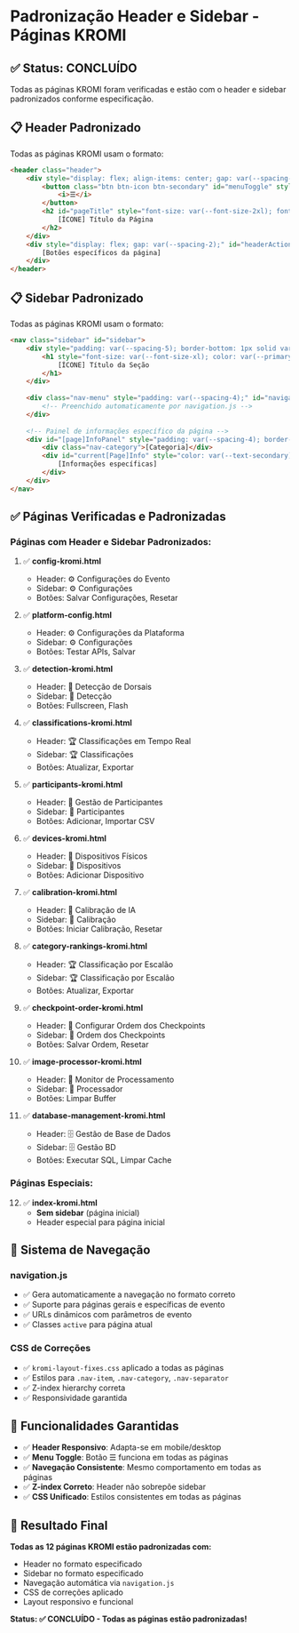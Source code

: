 # Padronização Header e Sidebar - Páginas KROMI

## ✅ **Status: CONCLUÍDO**

Todas as páginas KROMI foram verificadas e estão com o header e sidebar padronizados conforme especificação.

## 📋 **Header Padronizado**

Todas as páginas KROMI usam o formato:

```html
<header class="header">
    <div style="display: flex; align-items: center; gap: var(--spacing-4);">
        <button class="btn btn-icon btn-secondary" id="menuToggle" style="display: none;">
            <i>☰</i>
        </button>
        <h2 id="pageTitle" style="font-size: var(--font-size-2xl); font-weight: 600; margin: 0;">
            [ÍCONE] Título da Página
        </h2>
    </div>
    <div style="display: flex; gap: var(--spacing-2);" id="headerActions">
        [Botões específicos da página]
    </div>
</header>
```

## 📋 **Sidebar Padronizado**

Todas as páginas KROMI usam o formato:

```html
<nav class="sidebar" id="sidebar">
    <div style="padding: var(--spacing-5); border-bottom: 1px solid var(--border-color);">
        <h1 style="font-size: var(--font-size-xl); color: var(--primary); font-weight: 600; margin: 0;">
            [ÍCONE] Título da Seção
        </h1>
    </div>
    
    <div class="nav-menu" style="padding: var(--spacing-4);" id="navigationMenu">
        <!-- Preenchido automaticamente por navigation.js -->
    </div>
    
    <!-- Painel de informações específico da página -->
    <div id="[page]InfoPanel" style="padding: var(--spacing-4); border-top: 1px solid var(--border-color);">
        <div class="nav-category">[Categoria]</div>
        <div id="current[Page]Info" style="color: var(--text-secondary); font-size: var(--font-size-sm);">
            [Informações específicas]
        </div>
    </div>
</nav>
```

## ✅ **Páginas Verificadas e Padronizadas**

### **Páginas com Header e Sidebar Padronizados:**

1. ✅ **config-kromi.html**
   - Header: ⚙️ Configurações do Evento
   - Sidebar: ⚙️ Configurações
   - Botões: Salvar Configurações, Resetar

2. ✅ **platform-config.html**
   - Header: ⚙️ Configurações da Plataforma
   - Sidebar: ⚙️ Configurações
   - Botões: Testar APIs, Salvar

3. ✅ **detection-kromi.html**
   - Header: 📱 Detecção de Dorsais
   - Sidebar: 📱 Detecção
   - Botões: Fullscreen, Flash

4. ✅ **classifications-kromi.html**
   - Header: 🏆 Classificações em Tempo Real
   - Sidebar: 🏆 Classificações
   - Botões: Atualizar, Exportar

5. ✅ **participants-kromi.html**
   - Header: 👥 Gestão de Participantes
   - Sidebar: 👥 Participantes
   - Botões: Adicionar, Importar CSV

6. ✅ **devices-kromi.html**
   - Header: 📱 Dispositivos Físicos
   - Sidebar: 📱 Dispositivos
   - Botões: Adicionar Dispositivo

7. ✅ **calibration-kromi.html**
   - Header: 🔧 Calibração de IA
   - Sidebar: 🔧 Calibração
   - Botões: Iniciar Calibração, Resetar

8. ✅ **category-rankings-kromi.html**
   - Header: 🏆 Classificação por Escalão
   - Sidebar: 🏆 Classificação por Escalão
   - Botões: Atualizar, Exportar

9. ✅ **checkpoint-order-kromi.html**
   - Header: 📍 Configurar Ordem dos Checkpoints
   - Sidebar: 📍 Ordem dos Checkpoints
   - Botões: Salvar Ordem, Resetar

10. ✅ **image-processor-kromi.html**
    - Header: 🤖 Monitor de Processamento
    - Sidebar: 🤖 Processador
    - Botões: Limpar Buffer

11. ✅ **database-management-kromi.html**
    - Header: 🗄️ Gestão de Base de Dados
    - Sidebar: 🗄️ Gestão BD
    - Botões: Executar SQL, Limpar Cache

### **Páginas Especiais:**

12. ✅ **index-kromi.html**
    - **Sem sidebar** (página inicial)
    - Header especial para página inicial

## 🔧 **Sistema de Navegação**

### **navigation.js**
- ✅ Gera automaticamente a navegação no formato correto
- ✅ Suporte para páginas gerais e específicas de evento
- ✅ URLs dinâmicos com parâmetros de evento
- ✅ Classes `active` para página atual

### **CSS de Correções**
- ✅ `kromi-layout-fixes.css` aplicado a todas as páginas
- ✅ Estilos para `.nav-item`, `.nav-category`, `.nav-separator`
- ✅ Z-index hierarchy correta
- ✅ Responsividade garantida

## 📱 **Funcionalidades Garantidas**

- ✅ **Header Responsivo**: Adapta-se em mobile/desktop
- ✅ **Menu Toggle**: Botão ☰ funciona em todas as páginas
- ✅ **Navegação Consistente**: Mesmo comportamento em todas as páginas
- ✅ **Z-index Correto**: Header não sobrepõe sidebar
- ✅ **CSS Unificado**: Estilos consistentes em todas as páginas

## 🎯 **Resultado Final**

**Todas as 12 páginas KROMI estão padronizadas com:**
- Header no formato especificado
- Sidebar no formato especificado
- Navegação automática via `navigation.js`
- CSS de correções aplicado
- Layout responsivo e funcional

**Status: ✅ CONCLUÍDO - Todas as páginas estão padronizadas!**


